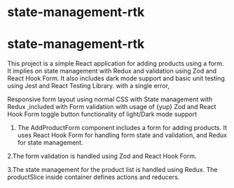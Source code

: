 ﻿# state-management-rtk




# state-management-rtk

This project is a simple React application for adding products using a form. It implies on state management with Redux and validation using Zod and React Hook Form. It also includes dark mode support and basic unit testing using Jest and React Testing Library. with a single error,

Responsive form layout using normal CSS with State management with Redux ,included with Form validation with usage of {yup} Zod and React Hook Form toggle button functionality of light/Dark mode support

1. The AddProductForm component includes a form for adding products. It uses React Hook Form for handling form state and validation, and Redux for state management.

2.The form validation is handled using Zod and React Hook Form.

3.The state management for the product list is handled using Redux. The productSlice inside container defines actions and reducers.


